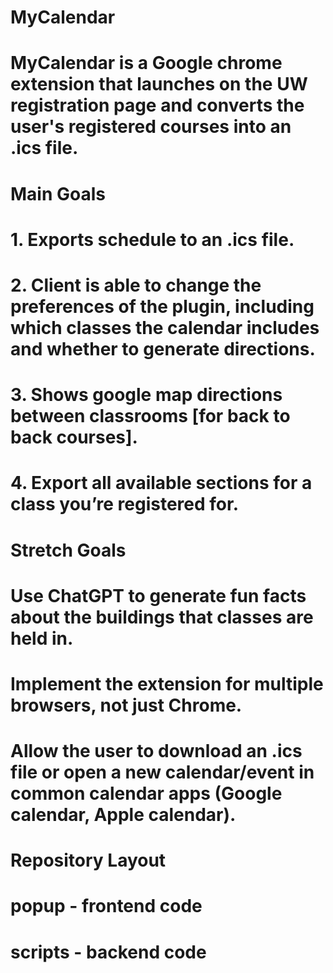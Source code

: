 # MyCalendar

# MyCalendar is a Google chrome extension that launches on the UW registration page and converts the user's registered courses into an .ics file. 

# Main Goals
# 1. Exports schedule to an .ics file.
# 2. Client is able to change the preferences of the plugin, including which classes the calendar includes and whether to generate directions.
# 3. Shows google map directions between classrooms [for back to back courses].
# 4. Export all available sections for a class you’re registered for.

# Stretch Goals
# Use ChatGPT to generate fun facts about the buildings that classes are held in.
# Implement the extension for multiple browsers, not just Chrome.
# Allow the user to download an .ics file or open a new calendar/event in common calendar apps (Google calendar, Apple calendar).

# Repository Layout
# popup - frontend code
# scripts - backend code